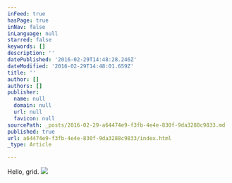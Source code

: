 ```yaml
---
inFeed: true
hasPage: true
inNav: false
inLanguage: null
starred: false
keywords: []
description: ''
datePublished: '2016-02-29T14:48:28.246Z'
dateModified: '2016-02-29T14:48:01.659Z'
title: ''
author: []
authors: []
publisher:
  name: null
  domain: null
  url: null
  favicon: null
sourcePath: _posts/2016-02-29-a64474e9-f3fb-4e4e-830f-9da3288c9833.md
published: true
url: a64474e9-f3fb-4e4e-830f-9da3288c9833/index.html
_type: Article

---
```

Hello, grid. ![](https://the-grid-user-content.s3-us-west-2.amazonaws.com/ff1899da-f452-42db-87fe-beca1bc6b61f.JPG)